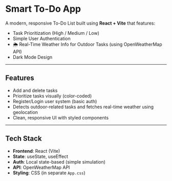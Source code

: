 #  Smart To-Do App

A modern, responsive To-Do List built using **React + Vite** that features:
-  Task Prioritization (High / Medium / Low)
-  Simple User Authentication
- 🌦 Real-Time Weather Info for Outdoor Tasks (using OpenWeatherMap API)
-  Dark Mode Design

---

##  Features

- Add and delete tasks
- Prioritize tasks visually (color-coded)
- Register/Login user system (basic auth)
- Detects outdoor-related tasks and fetches real-time weather using geolocation
- Clean, responsive UI with styled components

---

##  Tech Stack

- **Frontend**: React (Vite)
- **State**: useState, useEffect
- **Auth**: Local state-based (simple simulation)
- **API**: OpenWeatherMap API
- **Styling**: CSS (in separate `App.css`)
